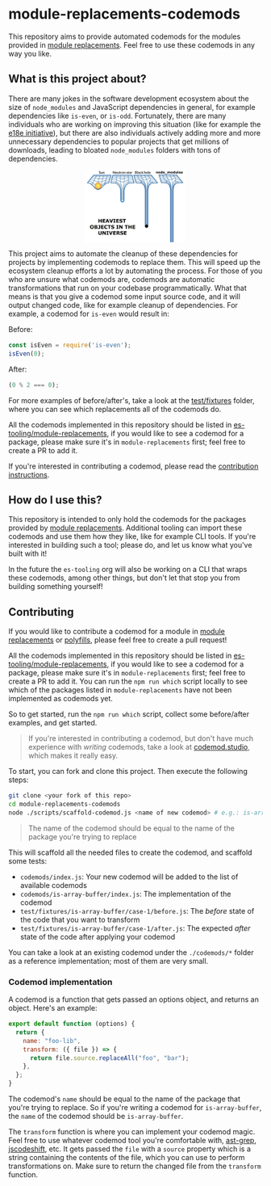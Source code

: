 # module-replacements-codemods

This repository aims to provide automated codemods for the modules provided in [module replacements](https://github.com/es-tooling/module-replacements). Feel free to use these codemods in any way you like.

## What is this project about?

There are many jokes in the software development ecosystem about the size of `node_modules` and JavaScript dependencies in general, for example dependencies like `is-even`, or `is-odd`. Fortunately, there are many individuals who are working on improving this situation (like for example the [e18e initiative](https://e18e.dev/)), but there are also individuals actively adding more and more unnecessary dependencies to popular projects that get millions of downloads, leading to bloated `node_modules` folders with tons of dependencies.

<img src="nodemodules.png" alt="Heaviest objects in the world ranked from lightest to heaviest starting with the sun a neutron star a black hole and finally node modules" style="max-width: 200px; display: block; margin-left: auto; margin-right: auto;">


This project aims to automate the cleanup of these dependencies for projects by implementing codemods to replace them. This will speed up the ecosystem cleanup efforts a lot by automating the process. For those of you who are unsure what codemods are, codemods are automatic transformations that run on your codebase programmatically. What that means is that you give a codemod some input source code, and it will output changed code, like for example cleanup of dependencies. For example, a codemod for `is-even` would result in:

Before:
```js
const isEven = require('is-even');
isEven(0);
```

After:
```js
(0 % 2 === 0);
```

For more examples of before/after's, take a look at the [test/fixtures](https://github.com/thepassle/module-replacements-codemods/tree/main/test/fixtures) folder, where you can see which replacements all of the codemods do.

All the codemods implemented in this repository should be listed in [es-tooling/module-replacements](https://github.com/es-tooling/module-replacements), if you would like to see a codemod for a package, please make sure it's in `module-replacements` first; feel free to create a PR to add it.

If you're interested in contributing a codemod, please read the [contribution instructions](#contributing).

## How do I use this?

This repository is intended to only hold the codemods for the packages provided by [module replacements](https://github.com/es-tooling/module-replacements). Additional tooling can import these codemods and use them how they like, like for example CLI tools. If you're interested in building such a tool; please do, and let us know what you've built with it!

In the future the `es-tooling` org will also be working on a CLI that wraps these codemods, among other things, but don't let that stop you from building something yourself!

## Contributing

If you would like to contribute a codemod for a module in [module replacements](https://github.com/es-tooling/module-replacements) or [polyfills](https://github.com/esm-dev/esm.sh/tree/main/server/embed/polyfills/npm), please feel free to create a pull request! 

All the codemods implemented in this repository should be listed in [es-tooling/module-replacements](https://github.com/es-tooling/module-replacements), if you would like to see a codemod for a package, please make sure it's in `module-replacements` first; feel free to create a PR to add it. You can run the `npm run which` script locally to see which of the packages listed in `module-replacements` have not been implemented as codemods yet.

So to get started, run the `npm run which` script, collect some before/after examples, and get started.

> If you're interested in contributing a codemod, but don't have much experience with _writing_ codemods, take a look at [codemod.studio](https://codemod.com/studio), which makes it really easy.

To start, you can fork and clone this project. Then execute the following steps:

```bash
git clone <your fork of this repo>
cd module-replacements-codemods
node ./scripts/scaffold-codemod.js <name of new codemod> # e.g.: is-array-buffer
```

> The name of the codemod should be equal to the name of the package you're trying to replace

This will scaffold all the needed files to create the codemod, and scaffold some tests:

- `codemods/index.js`: Your new codemod will be added to the list of available codemods
- `codemods/is-array-buffer/index.js`: The implementation of the codemod
- `test/fixtures/is-array-buffer/case-1/before.js`: The _before_ state of the code that you want to transform
- `test/fixtures/is-array-buffer/case-1/after.js`: The expected _after_ state of the code after applying your codemod

You can take a look at an existing codemod under the `./codemods/*` folder as a reference implementation; most of them are very small.

### Codemod implementation

A codemod is a function that gets passed an options object, and returns an object. Here's an example:

```js
export default function (options) {
  return {
    name: "foo-lib",
    transform: ({ file }) => {
      return file.source.replaceAll("foo", "bar");
    },
  };
}
```

The codemod's `name` should be equal to the name of the package that you're trying to replace. So if you're writing a codemod for `is-array-buffer`, the `name` of the codemod should be `is-array-buffer`.

The `transform` function is where you can implement your codemod magic. Feel free to use whatever codemod tool you're comfortable with, [ast-grep](https://github.com/ast-grep/ast-grep), [jscodeshift](https://github.com/facebook/jscodeshift), etc. It gets passed the `file` with a `source` property which is a string containing the contents of the file, which you can use to perform transformations on. Make sure to return the changed file from the `transform` function.
